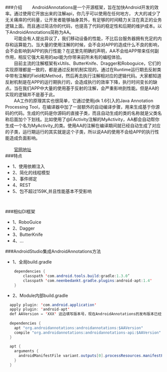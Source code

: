 ###介绍
　　AndroidAnnotations是一个开源框架，旨在加快Android开发的效率。通过使用它开放出来的注解api，你几乎可以使用在任何地方， 大大的减少了无关痛痒的代码量，让开发者能够抽身其外，有足够的时间精力关注在真正的业务逻辑上面。而且通过简洁你的代码，也提高了代码的稳定性和后期的维护成本。以下AndroidAnnotations简称为AA。<br/>
　　可能会有人提出异议了，我们移动设备的性能，不比后台服务器拥有充足的内存和运算能力。当大量的使用注解的时候，会不会对APP的造成什么不良的影响，会不会影响到APP的执行性能？在这里先明确的声明，AA不会给APP带来任何副作用，相反它强大易用的api能为你带来前所未有的编程体验。<br/>
　　目前主流的注解框架有xUtils、ButterKnife、Dragger和Roboguice，它们的实现原理都是一致的，都是通过反射机制实现的。通过在Runtime运行期去反射类中带有注解的Field和Method，然后再去执行注解相对应的逻辑代码。大家都知道反射机制是在APP的运行期执行的，会造成执行的效率下降，执行时间变长的缺点。当在我们APP中大量的使用基于反射的注解，会严重影响到性能。但是AA的实现的逻辑并不是基于此。<br/>
　　AA工作的原理其实也很简单，它通过使用jdk 1.6引入的Java Annotation Processing Tool，在编译器中加了一层额外的自动编译步骤，用来生成基于你源码的代码。生成的代码是你源码的直接子类，而且自动生成的类的名称就是父类名称后面加个下划线。比如使用了@EActivity注解的MyActivity，AA都会自动帮你生成一个名为MyActivity_的类。使用AA的注解在编译期间就已经自动生成了对应的子类，运行期运行的其实就是这个子类，所以说AA的使用不会给APP的执行性能造成负面影响。<br/>
<br/>
　　[官网地址](http://androidannotations.org "http://androidannotations.org") 
<br/>
###特点
* 1、使用依赖注入
* 2、简化的线程模型
* 3、事件绑定
* 4、REST
* 5、包不超过159K,并且性能基本不受影响
<br/>

###相似DI框架
* 1、RoboGuice
* 2、Dagger
* 3、ButterKnife
* 4、...

###AndroidStudio集成AndroidAnnotations方法
* 1、全局build.gradle
```Java
    dependencies {
        classpath 'com.android.tools.build:gradle:1.3.0’
        classpath 'com.neenbedankt.gradle.plugins:android-apt:1.4'
    }
```
* 2、Module内部build.gradle
```Java
  apply plugin: 'com.android.application'
  apply plugin: 'android-apt'
  def AAVersion = 'XXX' 这边填写版本号，现在AndroidAnnotations的发布版本已经到了3.3.2
  
  dependencies {
    apt "org.androidannotations:androidannotations:$AAVersion"
    compile "org.androidannotations:androidannotations-api:$AAVersion"
  }
  
  apt {
    arguments {
      androidManifestFile variant.outputs[0].processResources.manifestFile
    }
  }
``` 
